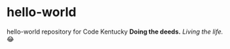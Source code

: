# hello-world
hello-world repository for Code Kentucky
**Doing the deeds.**
*Living the life.*
:joy:

